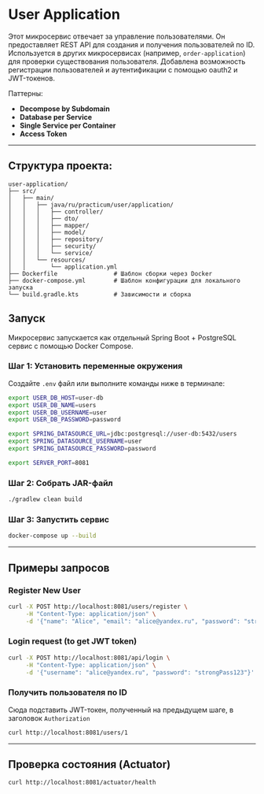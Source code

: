 # User Application

Этот микросервис отвечает за управление пользователями. Он предоставляет REST API для создания и получения пользователей по ID. Используется в других микросервисах (например, `order-application`) для проверки существования пользователя.
Добавлена возможность регистрации пользователей и аутентификации с помощью oauth2 и JWT-токенов.

Паттерны:

- **Decompose by Subdomain**
- **Database per Service**
- **Single Service per Container**
- **Access Token**

---
## Структура проекта:
```
user-application/
├── src/
│   ├── main/
│   │   ├── java/ru/practicum/user/application/
│   │   │   ├── controller/
│   │   │   ├── dto/
│   │   │   ├── mapper/
│   │   │   ├── model/
│   │   │   ├── repository/
│   │   │   ├── security/
│   │   │   └── service/
│   │   └── resources/
│   │       └── application.yml
├── Dockerfile                # Шаблон сборки через Docker
├── docker-compose.yml        # Шаблон конфигурации для локального запуска
└── build.gradle.kts          # Зависимости и сборка
```
## Запуск

Микросервис запускается как отдельный Spring Boot + PostgreSQL сервис с помощью Docker Compose.

### Шаг 1: Установить переменные окружения

Создайте `.env` файл или выполните команды ниже в терминале:

```bash
export USER_DB_HOST=user-db
export USER_DB_NAME=users
export USER_DB_USERNAME=user
export USER_DB_PASSWORD=password

export SPRING_DATASOURCE_URL=jdbc:postgresql://user-db:5432/users
export SPRING_DATASOURCE_USERNAME=user
export SPRING_DATASOURCE_PASSWORD=password

export SERVER_PORT=8081
```

### Шаг 2: Собрать JAR-файл

```bash
./gradlew clean build
```

### Шаг 3: Запустить сервис

```bash
docker-compose up --build
```

---

## Примеры запросов

### Register New User

```bash
curl -X POST http://localhost:8081/users/register \
     -H "Content-Type: application/json" \
     -d '{"name": "Alice", "email": "alice@yandex.ru", "password": "strongPass123"}'
```


### Login request (to get JWT token)

```bash
curl -X POST http://localhost:8081/api/login \
     -H "Content-Type: application/json" \
     -d '{"username": "alice@yandex.ru", "password": "strongPass123"}'
```

### Получить пользователя по ID
Сюда подставить JWT-токен, полученный на предыдущем шаге, в заголовок `Authorization`
```bash
curl http://localhost:8081/users/1
```

---

## Проверка состояния (Actuator)

```bash
curl http://localhost:8081/actuator/health
```
